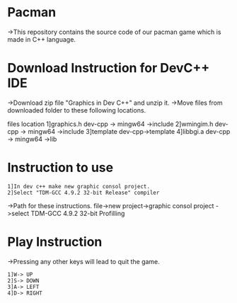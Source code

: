 # Pacman
->This repository contains the source code of our pacman game which is made in C++ language.

# Download Instruction for DevC++ IDE
->Download zip file "Graphics in Dev C++" and unzip it.
->Move files from downloaded folder to these following locations.
  
   files          location
   1]graphics.h   dev-cpp -> mingw64 ->include
   2]wmingim.h    dev-cpp -> mingw64 ->include
   3]template     dev-cpp->template
   4]libbgi.a     dev-cpp -> mingw64 ->lib

# Instruction to use

    1]In dev c++ make new graphic consol project.
    2]Select "TDM-GCC 4.9.2 32-bit Release" compiler
->Path for these instructions.
    file->new project->graphic consol project ->select TDM-GCC 4.9.2 32-bit Profilling

# Play Instruction
->Pressing any other keys will lead to quit the game.

    1]W-> UP
    2]S-> DOWN
    3]A-> LEFT
    4]D-> RIGHT

